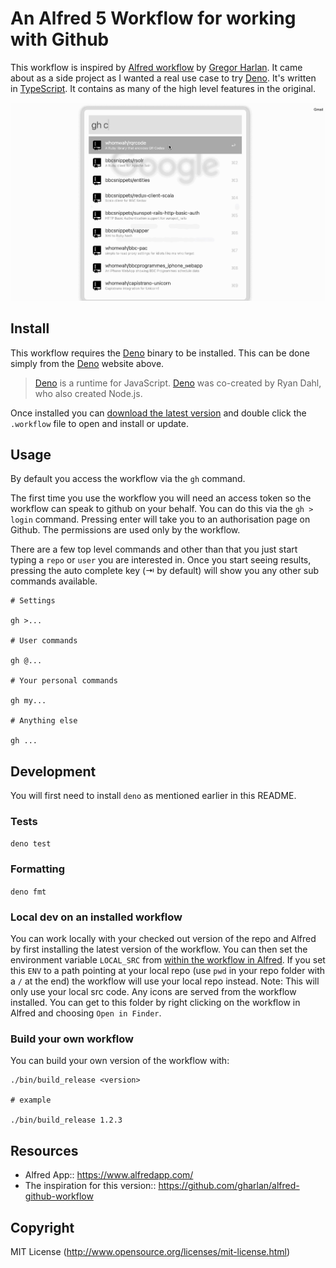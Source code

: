 # An Alfred 5 Workflow for working with Github

This workflow is inspired by
[Alfred workflow](https://github.com/gharlan/alfred-github-workflow) by
[Gregor Harlan](https://github.com/gharlan). It came about as a side project as
I wanted a real use case to try [Deno](https://deno.land/). It's written in
[TypeScript](https://www.typescriptlang.org/). It contains as many of the high
level features in the original.

![Github Alfred 5 Workflow](./assets/workflow.gif)

## Install

This workflow requires the [Deno](https://deno.land/) binary to be installed.
This can be done simply from the [Deno](https://deno.land/) website above.

> [Deno](https://deno.land/) is a runtime for JavaScript.
> [Deno](https://deno.land/) was co-created by Ryan Dahl, who also created
> Node.js.

Once installed you can
[download the latest version](https://github.com/whomwah/alfred-github-workflow/releases)
and double click the `.workflow` file to open and install or update.

## Usage

By default you access the workflow via the `gh` command.

The first time you use the workflow you will need an access token so the
workflow can speak to github on your behalf. You can do this via the
`gh > login` command. Pressing enter will take you to an authorisation page on
Github. The permissions are used only by the workflow.

There are a few top level commands and other than that you just start typing a
`repo` or `user` you are interested in. Once you start seeing results, pressing
the auto complete key (⇥ by default) will show you any other sub commands
available.

```
# Settings

gh >...

# User commands

gh @...

# Your personal commands

gh my...

# Anything else

gh ...
```

## Development

You will first need to install `deno` as mentioned earlier in this README.

### Tests

`deno test`

### Formatting

`deno fmt`

### Local dev on an installed workflow

You can work locally with your checked out version of the repo and Alfred by
first installing the latest version of the workflow. You can then set the
environment variable `LOCAL_SRC` from
[within the workflow in Alfred](https://www.alfredapp.com/help/workflows/advanced/variables/#environment).
If you set this `ENV` to a path pointing at your local repo (use `pwd` in your
repo folder with a `/` at the end) the workflow will use your local repo
instead. Note: This will only use your local src code. Any icons are served from
the workflow installed. You can get to this folder by right clicking on the
workflow in Alfred and choosing `Open in Finder`.

### Build your own workflow

You can build your own version of the workflow with:

```
./bin/build_release <version>

# example

./bin/build_release 1.2.3
```

## Resources

- Alfred App:: https://www.alfredapp.com/
- The inspiration for this version::
  https://github.com/gharlan/alfred-github-workflow

## Copyright

MIT License (http://www.opensource.org/licenses/mit-license.html)
